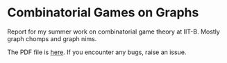 # Combinatorial Games on Graphs

Report for my summer work on combinatorial game theory at IIT-B. Mostly graph chomps and graph nims.

The PDF file is [here](https://github.com/huidr/combinatorial-games/blob/main/CombinatorialGames.pdf). If you encounter any bugs, raise an issue.
